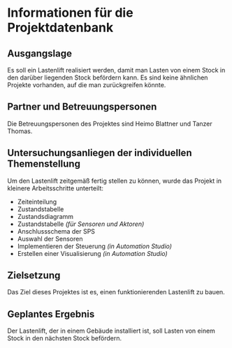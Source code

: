 # Informationen für die Projektdatenbank

## Ausgangslage

Es soll ein Lastenlift realisiert werden, damit man Lasten von einem Stock in den darüber liegenden Stock befördern kann. Es sind keine ähnlichen Projekte vorhanden, auf die man zurückgreifen könnte.

## Partner und Betreuungspersonen

Die Betreuungspersonen des Projektes sind Heimo Blattner und Tanzer Thomas.

## Untersuchungsanliegen der individuellen Themenstellung

Um den Lastenlift zeitgemäß fertig stellen zu können, wurde das Projekt in kleinere Arbeitsschritte unterteilt:

- Zeiteinteilung
- Zustandstabelle
- Zustandsdiagramm
- Zustandstabelle _(für Sensoren und Aktoren)_
- Anschlussschema der SPS
- Auswahl der Sensoren
- Implementieren der Steuerung _(in Automation Studio)_
- Erstellen einer Visualisierung _(in Automation Studio)_

## Zielsetzung
Das Ziel dieses Projektes ist es, einen funktionierenden Lastenlift zu bauen.

## Geplantes Ergebnis

Der Lastenlift, der in einem Gebäude installiert ist, soll Lasten von einem Stock in den nächsten Stock befördern.